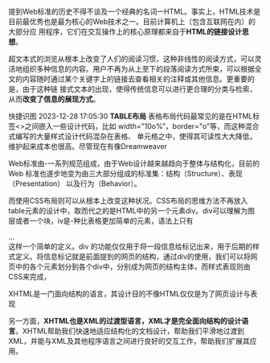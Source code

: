 #
提到Web标准的历史不得不谈及一个经典的名词一HTML。事实上，HTML技术是
目前最优秀也是最为核心的Web技术之一。目前计算机上（包含互联网在内）的大部分应
用程序，它们在交互操作上的核心原理都来自于**HTML的链接设计思想**。

超文本式的浏览从根本上改变了人们的阅读习惯，这种非线性的阅读方式，可以灵活地组织多种信息的内容。用户不再为从上至下的段落阅读方式所束，可以根据全文的内容随时通过某个关键字上的链接去查看相关的注释或其他信息。更重要的是，由于这种链
接式文本的出现，使得传统信息可以进行更合理的分类与检索，从而**改变了信息的展现方式**。




快捷识图 2023-12-28 17:05:30
**TABLE布局**
表格布局代码最常见的是在HTML标签<>之间嵌入一些设计代码，比如
width="10o%”，border="o"等，而这种混合式编写的大量样式设计代码混杂在表格、
单元格之中，使得其可读性大大降低，维护起来成本也很高。尽管现在有像Dreamweaver

Web标准由-一系列规范组成，由于Web设计越来越趋向于整体与结构化，目前的Web
标准也遂步地变为由三大部分组成的标准集：结构（Structure）、表现（Presentation）
以及行为（Behavior）。

而使用CSS布局则可以从根本上改变这种状况。CSS布局的思维方法不再放入table元素的设计中，取而代之的是HTML中的另一个元素div。div可以理解为图层或者一个块，iv是-种比表格更加简单的元素，语法上只有<div>...</div>这样一个简单的定义。div
的功能仅仅用于将一段信息给标记出来，用于后期的样式定义。将信息标记就是前面提到的网页的结构，通过div的使用，我们可以将网页中的各个元素划分到各个div中，分别成为网页的结构主体，而样式表现则由CSS来完成，


XHTML是一门面向结构的语言，其设计目的不像HTML仅仅是为了网页设计与表现


另一方面，**XHTML也是XML的过渡型语言，XML才是完全面向结构的设计语言**。XHTML帮助我们快速地适应结构化的文档设计，帮助我们平滑地过渡到XML，并能与XML及其他程序语言之间进行良好的交互工作，帮助我们扩展其应用。